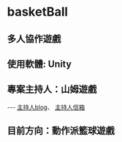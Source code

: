 # basketBall
## 多人協作遊戲  
## 使用軟體: Unity  
## 專案主持人：山姆遊戲  
 --- [主持人blog](http://sammaru.blogspot.tw/)、 [主持人信箱](mailto:sakmor@gmail.com) 
## 目前方向：動作派籃球遊戲
